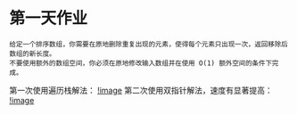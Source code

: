 # 第一天作业
    给定一个排序数组，你需要在原地删除重复出现的元素，使得每个元素只出现一次，返回移除后数组的新长度。
    不要使用额外的数组空间，你必须在原地修改输入数组并在使用 O(1) 额外空间的条件下完成。
    
第一次使用遍历栈解法：
[!image](https://github.com/jasonlbx13/7days_algorithm/blob/master/homework_0211/pic/1.jpg)
第二次使用双指针解法，速度有显著提高：
[!image](https://github.com/jasonlbx13/7days_algorithm/blob/master/homework_0211/pic/2.jpg)


